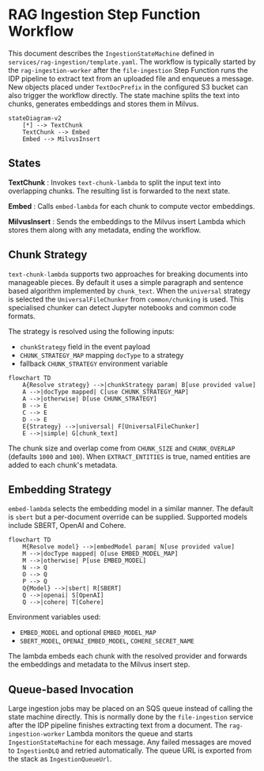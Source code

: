 # RAG Ingestion Step Function Workflow

This document describes the `IngestionStateMachine` defined in
`services/rag-ingestion/template.yaml`. The workflow is typically started by the
`rag-ingestion-worker` after the `file-ingestion` Step Function runs the IDP
pipeline to extract text from an uploaded file and enqueues a message. New
objects placed under `TextDocPrefix` in the configured S3 bucket can also
trigger the workflow directly. The state machine splits the text into chunks,
generates embeddings and stores them in Milvus.

```mermaid
stateDiagram-v2
    [*] --> TextChunk
    TextChunk --> Embed
    Embed --> MilvusInsert
```

## States

**TextChunk**
: Invokes `text-chunk-lambda` to split the input text into overlapping chunks.
  The resulting list is forwarded to the next state.

**Embed**
: Calls `embed-lambda` for each chunk to compute vector embeddings.

**MilvusInsert**
: Sends the embeddings to the Milvus insert Lambda which stores them along with
  any metadata, ending the workflow.

## Chunk Strategy

`text-chunk-lambda` supports two approaches for breaking documents into
manageable pieces. By default it uses a simple paragraph and sentence based
algorithm implemented by `chunk_text`. When the `universal` strategy is
selected the `UniversalFileChunker` from `common/chunking` is used. This
specialised chunker can detect Jupyter notebooks and common code formats.

The strategy is resolved using the following inputs:

- `chunkStrategy` field in the event payload
- `CHUNK_STRATEGY_MAP` mapping `docType` to a strategy
- fallback `CHUNK_STRATEGY` environment variable

```mermaid
flowchart TD
    A{Resolve strategy} -->|chunkStrategy param| B[use provided value]
    A -->|docType mapped| C[use CHUNK_STRATEGY_MAP]
    A -->|otherwise| D[use CHUNK_STRATEGY]
    B --> E
    C --> E
    D --> E
    E{Strategy} -->|universal| F[UniversalFileChunker]
    E -->|simple| G[chunk_text]
```

The chunk size and overlap come from `CHUNK_SIZE` and `CHUNK_OVERLAP` (defaults
`1000` and `100`). When `EXTRACT_ENTITIES` is true, named entities are added to
each chunk's metadata.

## Embedding Strategy

`embed-lambda` selects the embedding model in a similar manner. The default is
`sbert` but a per-document override can be supplied. Supported models include
SBERT, OpenAI and Cohere.

```mermaid
flowchart TD
    M{Resolve model} -->|embedModel param| N[use provided value]
    M -->|docType mapped| O[use EMBED_MODEL_MAP]
    M -->|otherwise| P[use EMBED_MODEL]
    N --> Q
    O --> Q
    P --> Q
    Q{Model} -->|sbert| R[SBERT]
    Q -->|openai| S[OpenAI]
    Q -->|cohere| T[Cohere]
```

Environment variables used:

- `EMBED_MODEL` and optional `EMBED_MODEL_MAP`
- `SBERT_MODEL`, `OPENAI_EMBED_MODEL`, `COHERE_SECRET_NAME`

The lambda embeds each chunk with the resolved provider and forwards the
embeddings and metadata to the Milvus insert step.

## Queue-based Invocation

Large ingestion jobs may be placed on an SQS queue instead of calling the state
machine directly. This is normally done by the `file-ingestion` service after
the IDP pipeline finishes extracting text from a document. The
`rag-ingestion-worker` Lambda monitors the queue and starts
`IngestionStateMachine` for each message. Any failed messages are moved to
`IngestionDLQ` and retried automatically. The queue URL is exported from the
stack as `IngestionQueueUrl`.
